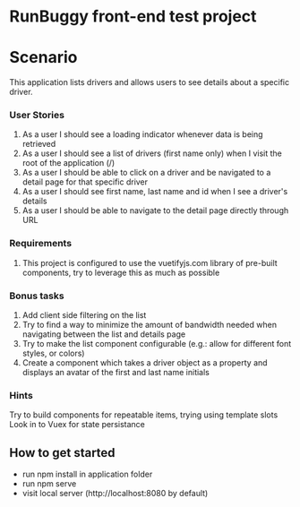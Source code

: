 # RunBuggy front-end test project

# Scenario
This application lists drivers and allows users to see details about a specific driver.

### User Stories
1. As a user I should see a loading indicator whenever data is being retrieved
2. As a user I should see a list of drivers (first name only) when I visit the root of the application (/)
3. As a user I should be able to click on a driver and be navigated to a detail page for that specific driver
4. As a user I should see first name, last name and id when I see a driver's details
5. As a user I should be able to navigate to the detail page directly through URL

### Requirements
1. This project is configured to use the vuetifyjs.com library of pre-built components, try to leverage this as much as possible

### Bonus tasks
1. Add client side filtering on the list
2. Try to find a way to minimize the amount of bandwidth needed when navigating between the list and details page
3. Try to make the list component configurable (e.g.: allow for different font styles, or colors)
4. Create a component which takes a driver object as a property and displays an avatar of the first and last name initials

### Hints
Try to build components for repeatable items, trying using template slots
Look in to Vuex for state persistance

## How to get started

- run npm install in application folder
- run npm serve
- visit local server (http://localhost:8080 by default)
